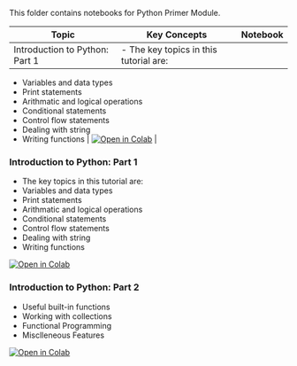 This folder contains notebooks for Python Primer Module.


| Topic  | Key Concepts | Notebook |
| ------------- | ------------- |--------|
| Introduction to Python: Part 1  | - The key topics in this tutorial are:
- Variables and data types
- Print statements
- Arithmatic and logical operations
- Conditional statements
- Control flow statements
- Dealing with string
- Writing functions | [![Open in Colab](https://colab.research.google.com/assets/colab-badge.svg)](https://colab.research.google.com/github/manaranjanp/MLCourseV1/blob/main/PythonPrimer/Introduction_to_Python_Part1.ipynb) |


### Introduction to Python: Part 1

- The key topics in this tutorial are:
- Variables and data types
- Print statements
- Arithmatic and logical operations
- Conditional statements
- Control flow statements
- Dealing with string
- Writing functions

[![Open in Colab](https://colab.research.google.com/assets/colab-badge.svg)](https://colab.research.google.com/github/manaranjanp/MLCourseV1/blob/main/PythonPrimer/Introduction_to_Python_Part1.ipynb)

### Introduction to Python: Part 2

- Useful built-in functions
- Working with collections
- Functional Programming
- Misclleneous Features

[![Open in Colab](https://colab.research.google.com/assets/colab-badge.svg)](https://colab.research.google.com/github/manaranjanp/MLCourseV1/blob/main/PythonPrimer/Introduction_to_Python_Part2.ipynb)

